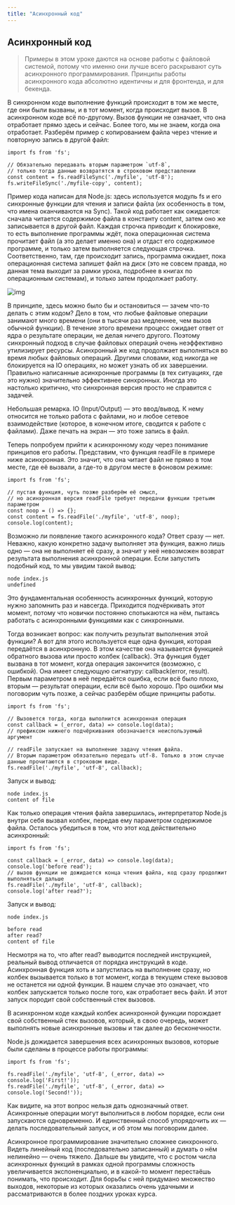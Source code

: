 ```yaml
---
title: "Асинхронный код"
---
```


## Асинхронный код

>Примеры в этом уроке даются на основе работы с файловой системой, потому что именно они лучше всего раскрывают суть асинхронного программирования. Принципы работы асинхронного кода абсолютно идентичны и для фронтенда, и для бекенда.

В синхронном коде выполнение функций происходит в том же месте, где они были вызваны, и в тот момент, когда происходит вызов. В асинхронном коде всё по-другому. Вызов функции не означает, что она отработает прямо здесь и сейчас. Более того, мы не знаем, когда она отработает. Разберём пример с копированием файла через чтение и повторную запись в другой файл:

```
import fs from 'fs';

// Обязательно передавать вторым параметром `utf-8`,
// только тогда данные возвратятся в строковом представлении
const content = fs.readFileSync('./myfile', 'utf-8');
fs.writeFileSync('./myfile-copy', content);
```

Пример кода написан для Node.js: здесь используется модуль fs и его синхронные функции для чтения и записи файла (их особенность в том, что имена оканчиваются на Sync). Такой код работает как ожидается: сначала читается содержимое файла в константу content, затем оно же записывается в другой файл. Каждая строчка приводит к блокировке, то есть выполнение программы ждёт, пока операционная система прочитает файл (а это делает именно она) и отдаст его содержимое программе, и только затем выполняется следующая строчка. Соответственно, там, где происходит запись, программа ожидает, пока операционная система запишет файл на диск (это не совсем правда, но данная тема выходит за рамки урока, подробнее в книгах по операционным системам), и только затем продолжает работу.

![img](/img/async-code.png)

В принципе, здесь можно было бы и остановиться — зачем что-то делать с этим кодом? Дело в том, что любые файловые операции занимают много времени (они в тысячи раз медленнее, чем вызов обычной функции). В течение этого времени процесс ожидает ответ от ядра о результате операции, не делая ничего другого. Поэтому синхронный подход в случае файловых операций очень неэффективно утилизирует ресурсы. Асинхронный же код продолжает выполняться во время любых файловых операций. Другими словами, код никогда не блокируется на IO операциях, но может узнать об их завершении. Правильно написанные асинхронные программы (в тех ситуациях, где это нужно) значительно эффективнее синхронных. Иногда это настолько критично, что синхронная версия просто не справится с задачей.

Небольшая ремарка. IO (Input/Output) — это ввод/вывод. К нему относится не только работа с файлами, но и любое сетевое взаимодействие (которое, в конечном итоге, сводится к работе с файлами). Даже печать на экран — это тоже запись в файл.

Теперь попробуем прийти к асинхронному коду через понимание принципов его работы. Представим, что функция readFile в примере ниже асинхронная. Это значит, что она читает файл не прямо в том месте, где её вызвали, а где-то в другом месте в фоновом режиме:

```
import fs from 'fs';

// пустая функция, чуть позже разберём её смысл,
// но асинхронная версия readFile требует передачи функции третьим параметром
const noop = () => {};
const content = fs.readFile('./myfile', 'utf-8', noop);
console.log(content);
```

Возможно ли появление такого асинхронного кода? Ответ сразу — нет. Неважно, какую конкретно задачу выполняет эта функция, важно лишь одно — она не выполняет её сразу, а значит у неё невозможен возврат результата выполнения асинхронной операции. Если запустить подобный код, то мы увидим такой вывод:

```
node index.js
undefined
```

Это фундаментальная особенность асинхронных функций, которую нужно запомнить раз и навсегда. Приходится подчёркивать этот момент, потому что новички постоянно спотыкаются на нём, пытаясь работать с асинхронными функциями как с синхронными.

Тогда возникает вопрос: как получить результат выполнения этой функции? А вот для этого используется еще одна функция, которая передаётся в асинхронную. В этом качестве она называется функцией обратного вызова или просто колбек (callback). Эта функция будет вызвана в тот момент, когда операция закончится (возможно, с ошибкой). Она имеет следующую сигнатуру: callback(error, result). Первым параметром в неё передаётся ошибка, если всё было плохо, вторым — результат операции, если всё было хорошо. Про ошибки мы поговорим чуть позже, а сейчас разберём общие принципы работы.

```
import fs from 'fs';

// Вызовется тогда, когда выполнится асинхронная операция
const callback = (_error, data) => console.log(data);
// префиксом нижнего подчёркивания обозначается неиспользуемый аргумент

// readFile запускает на выполнение задачу чтения файла.
// Вторым параметром обязательно передать utf-8. Только в этом случае данные прочитаются в строковом виде.
fs.readFile('./myfile', 'utf-8', callback);
```

Запуск и вывод:

```
node index.js
content of file
```

Как только операция чтения файла завершилась, интерпретатор Node.js внутри себя вызвал колбек, передав ему параметром содержимое файла. Осталось убедиться в том, что этот код действительно асинхронный:

```
import fs from 'fs';

const callback = (_error, data) => console.log(data);
console.log('before read');
// вызов функции не дожидается конца чтения файла, код сразу продолжит выполняться дальше
fs.readFile('./myfile', 'utf-8', callback);
console.log('after read?');
```

Запуск и вывод:

```
node index.js

before read
after read?
content of file
```

Несмотря на то, что after read? выводится последней инструкцией, реальный вывод отличается от порядка инструкций в коде. Асинхронная функция хоть и запустилась на выполнение сразу, но колбек вызывается только в тот момент, когда в текущем стеке вызовов не останется ни одной функции. В нашем случае это означает, что колбек запускается только после того, как отработает весь файл. И этот запуск породит свой собственный стек вызовов.

В асинхронном коде каждый колбек асинхронной функции порождает свой собственный стек вызовов, который, в свою очередь, может выполнять новые асинхронные вызовы и так далее до бесконечности.

Node.js дожидается завершения всех асинхронных вызовов, которые были сделаны в процессе работы программы:

```
import fs from 'fs';

fs.readFile('./myfile', 'utf-8', (_error, data) => console.log('First!'));
fs.readFile('./myfile', 'utf-8', (_error, data) => console.log('Second!'));

```

Как видите, на этот вопрос нельзя дать однозначный ответ. Асинхронные операции могут выполниться в любом порядке, если они запускаются одновременно. И единственный способ упорядочить их — делать последовательный запуск, и об этом мы поговорим далее.

Асинхронное программирование значительно сложнее синхронного. Видеть линейный код (последовательно записанный) и думать о нём нелинейно — очень тяжело. Дальше вы увидите, что с ростом числа асинхронных функций в рамках одной программы сложность увеличивается экспоненциально, и в какой-то момент перестаёшь понимать, что происходит. Для борьбы с ней придумано множество выходов, некоторые из которых оказались очень удачными и рассматриваются в более поздних уроках курса.